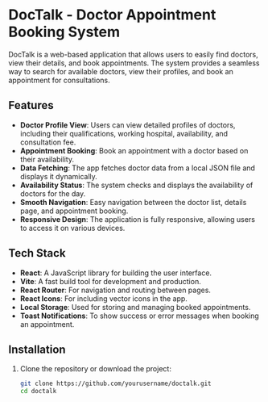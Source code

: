 # DocTalk - Doctor Appointment Booking System

DocTalk is a web-based application that allows users to easily find doctors, view their details, and book appointments. The system provides a seamless way to search for available doctors, view their profiles, and book an appointment for consultations.

## Features

- **Doctor Profile View**: Users can view detailed profiles of doctors, including their qualifications, working hospital, availability, and consultation fee.
- **Appointment Booking**: Book an appointment with a doctor based on their availability.
- **Data Fetching**: The app fetches doctor data from a local JSON file and displays it dynamically.
- **Availability Status**: The system checks and displays the availability of doctors for the day.
- **Smooth Navigation**: Easy navigation between the doctor list, details page, and appointment booking.
- **Responsive Design**: The application is fully responsive, allowing users to access it on various devices.

## Tech Stack

- **React**: A JavaScript library for building the user interface.
- **Vite**: A fast build tool for development and production.
- **React Router**: For navigation and routing between pages.
- **React Icons**: For including vector icons in the app.
- **Local Storage**: Used for storing and managing booked appointments.
- **Toast Notifications**: To show success or error messages when booking an appointment.

## Installation

1. Clone the repository or download the project:

   ```bash
   git clone https://github.com/yourusername/doctalk.git
   cd doctalk
